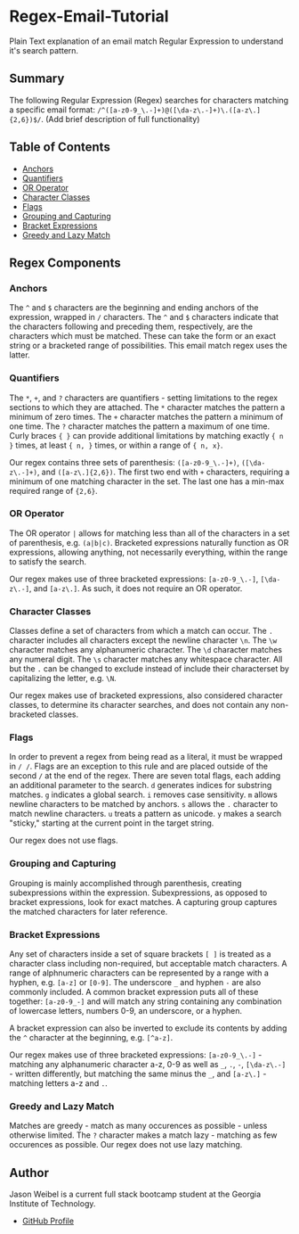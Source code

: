 # Regex-Email-Tutorial

Plain Text explanation of an email match Regular Expression to understand it's search pattern. 

## Summary

The following Regular Expression (Regex) searches for characters matching a specific email format: `/^([a-z0-9_\.-]+)@([\da-z\.-]+)\.([a-z\.]{2,6})$/`. (Add brief description of full functionality)

## Table of Contents

- [Anchors](#anchors)
- [Quantifiers](#quantifiers)
- [OR Operator](#or-operator)
- [Character Classes](#character-classes)
- [Flags](#flags)
- [Grouping and Capturing](#grouping-and-capturing)
- [Bracket Expressions](#bracket-expressions)
- [Greedy and Lazy Match](#greedy-and-lazy-match)

## Regex Components

### Anchors
  The `^` and `$` characters are the beginning and ending anchors of the expression, wrapped in `/` characters.  The `^` and `$` characters indicate that the characters following and preceding them, respectively, are the characters which must be matched.  These can take the form or an exact string or a bracketed range of possibilities. This email match regex uses the latter.
  
### Quantifiers
  The `*`, `+`, and `?` characters are quantifiers - setting limitations to the regex sections to which they are attached. The `*` character matches the pattern a minimum of zero times.  The `+` character matches the pattern a minimum of one time. The `?` character matches the pattern a maximum of one time. Curly braces `{ }` can provide additional limitations by matching exactly `{ n }` times, at least `{ n, }` times, or within a range of `{ n, x}`. 
  
  Our regex contains three sets of parenthesis: `([a-z0-9_\.-]+)`, `([\da-z\.-]+)`, and `([a-z\.]{2,6})`. The first two end with `+` characters, requiring a minimum of one matching character in the set.  The last one has a min-max required range of `{2,6}`.

### OR Operator
  The OR operator `|` allows for matching less than all of the characters in a set of parenthesis, e.g. `(a|b|c)`. Bracketed expressions naturally function as OR expressions, allowing anything, not necessarily everything, within the range to satisfy the search. 
  
  Our regex makes use of three bracketed expressions: `[a-z0-9_\.-]`, `[\da-z\.-]`, and `[a-z\.]`.  As such, it does not require an OR operator. 

### Character Classes
  Classes define a set of characters from which a match can occur. The `.` character includes all characters except the newline character `\n`. The `\w` character matches any alphanumeric character. The `\d` character matches any numeral digit. The `\s` character matches any whitespace character. All but the `.` can be changed to exclude instead of include their characterset by capitalizing the letter, e.g. `\N`. 
  
  Our regex makes use of bracketed expressions, also considered character classes, to determine its character searches, and does not contain any non-bracketed classes.

### Flags
  In order to prevent a regex from being read as a literal, it must be wrapped in `/ /`. Flags are an exception to this rule and are placed outside of the second `/` at the end of the regex.  There are seven total flags, each adding an additional parameter to the search. `d` generates indices for substring matches. `g` indicates a global search. `i` removes case sensitivity. `m` allows newline characters to be matched by anchors. `s` allows the `.` character to match newline characters. `u` treats a pattern as unicode. `y` makes a search "sticky," starting at the current point in the target string. 
  
  Our regex does not use flags. 
  
### Grouping and Capturing
  Grouping is mainly accomplished through parenthesis, creating subexpressions within the expression. Subexpressions, as opposed to bracket expressions, look for exact matches. A capturing group captures the matched characters for later reference. 

### Bracket Expressions
  Any set of characters inside a set of square brackets `[ ]` is treated as a character class including non-required, but acceptable match characters. A range of alphnumeric characters can be represented by a range with a hyphen, e.g. `[a-z]` or `[0-9]`. The underscore `_` and hyphen `-` are also commonly included. A common bracket expression puts all of these together: `[a-z0-9_-]` and will match any string containing any combination of lowercase letters, numbers 0-9, an underscore, or a hyphen. 
  
  A bracket expression can also be inverted to exclude its contents by adding the `^` character at the beginning, e.g. `[^a-z]`. 
  
   Our regex makes use of three bracketed expressions: `[a-z0-9_\.-]` - matching any alphanumeric character a-z, 0-9 as well as `_`, `.`, `-`, `[\da-z\.-]` - written differently, but matching the same minus the `_`, and `[a-z\.]` - matching letters a-z and `.`.

### Greedy and Lazy Match
  Matches are greedy - match as many occurences as possible - unless otherwise limited. The `?` character makes a match lazy - matching as few occurences as possible. Our regex does not use lazy matching. 

## Author

Jason Weibel is a current full stack bootcamp student at the Georgia Institute of Technology. 

- [GitHub Profile](https://github.com/jWeibelbootcamp)